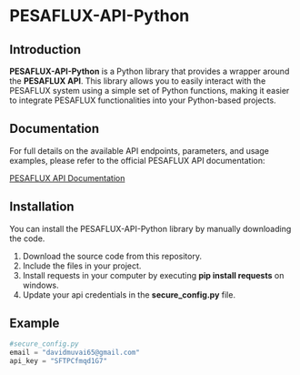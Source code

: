 # PESAFLUX-API-Python

## Introduction

**PESAFLUX-API-Python** is a Python library that provides a wrapper around the **PESAFLUX API**. This library allows you to easily interact with the PESAFLUX system using a simple set of Python functions, making it easier to integrate PESAFLUX functionalities into your Python-based projects.

## Documentation

For full details on the available API endpoints, parameters, and usage examples, please refer to the official PESAFLUX API documentation:

[PESAFLUX API Documentation](https://velelazesoftwares.co.ke/api/documentation/index.html)

## Installation

You can install the PESAFLUX-API-Python library by manually downloading the code.

1. Download the source code from this repository.
2. Include the  files in your project.
3. Install requests in your computer by executing **pip install requests** on windows.
4. Update your api credentials in the **secure_config.py** file.

## Example 

```python
#secure_config.py
email = "davidmuvai65@gmail.com"
api_key = "SFTPCfmqd1G7"


